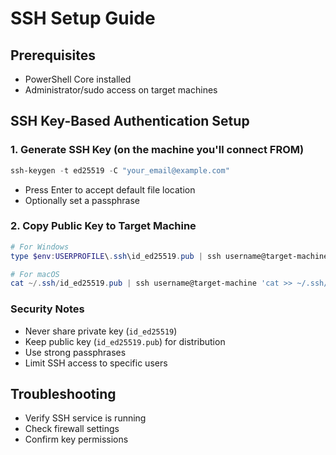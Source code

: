 # SSH Setup Guide

## Prerequisites
- PowerShell Core installed
- Administrator/sudo access on target machines

## SSH Key-Based Authentication Setup

### 1. Generate SSH Key (on the machine you'll connect FROM)
```powershell
ssh-keygen -t ed25519 -C "your_email@example.com"
```
- Press Enter to accept default file location
- Optionally set a passphrase

### 2. Copy Public Key to Target Machine
```powershell
# For Windows
type $env:USERPROFILE\.ssh\id_ed25519.pub | ssh username@target-machine 'cat >> .ssh/authorized_keys'

# For macOS
cat ~/.ssh/id_ed25519.pub | ssh username@target-machine 'cat >> ~/.ssh/authorized_keys'
```

### Security Notes
- Never share private key (`id_ed25519`)
- Keep public key (`id_ed25519.pub`) for distribution
- Use strong passphrases
- Limit SSH access to specific users

## Troubleshooting
- Verify SSH service is running
- Check firewall settings
- Confirm key permissions